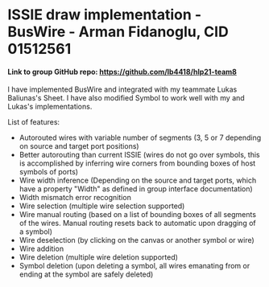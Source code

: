 # ISSIE draw implementation - BusWire - Arman Fidanoglu, CID 01512561
#### Link to group GitHub repo: https://github.com/lb4418/hlp21-team8

I have implemented BusWire and integrated with my teammate Lukas Baliunas's Sheet. I have also modified Symbol to work well with my and Lukas's implementations.

List of features:
- Autorouted wires with variable number of segments (3, 5 or 7 depending on source and target port positions)
- Better autorouting than current ISSIE (wires do not go over symbols, this is accomplished by inferring wire corners from bounding boxes of host symbols of ports)
- Wire width inference (Depending on the source and target ports, which have a property "Width" as defined in group interface documentation)
- Width mismatch error recognition
- Wire selection (multiple wire selection supported)
- Wire manual routing (based on a list of bounding boxes of all segments of the wires. Manual routing resets back to automatic upon dragging of a symbol)
- Wire deselection (by clicking on the canvas or another symbol or wire)
- Wire addition
- Wire deletion (multiple wire deletion supported)
- Symbol deletion (upon deleting a symbol, all wires emanating from or ending at the symbol are safely deleted)
